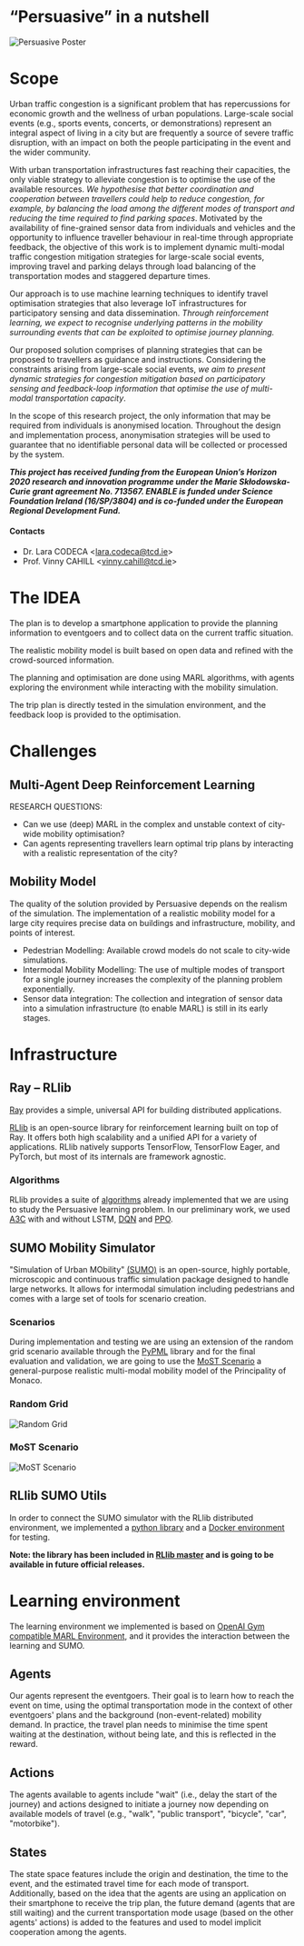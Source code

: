# “Persuasive” in a nutshell
![Persuasive Poster](imgs/2020-02-17Persuasive.jpg)

# Scope
Urban traffic congestion is a significant problem that has repercussions for economic growth and the wellness of urban populations. Large-scale social events (e.g., sports events, concerts, or demonstrations) represent an integral aspect of living in a city but are frequently a source of severe traffic disruption, with an impact on both the people participating in the event and the wider community.  

With urban transportation infrastructures fast reaching their capacities, the only viable strategy to alleviate congestion is to optimise the use of the available resources. *We hypothesise that better coordination and cooperation between travellers could help to reduce congestion, for example, by balancing the load among the different modes of transport and reducing the time required to find parking spaces*. Motivated by the availability of fine-grained sensor data from individuals and vehicles and the opportunity to influence traveller behaviour in real-time through appropriate feedback, the objective of this work is to implement dynamic multi-modal traffic congestion mitigation strategies for large-scale social events, improving travel and parking delays through load balancing of the transportation modes and staggered departure times.  

Our approach is to use machine learning techniques to identify travel optimisation strategies that also leverage IoT infrastructures for participatory sensing and data dissemination. *Through reinforcement learning, we expect to recognise underlying patterns in the mobility surrounding events that can be exploited to optimise journey planning.* 

Our proposed solution comprises of planning strategies that can be proposed to travellers as guidance and instructions. Considering the constraints arising from large-scale social events, *we aim to present dynamic strategies for congestion mitigation based on participatory sensing and feedback-loop information that optimise the use of multi-modal transportation capacity*.  

In the scope of this research project, the only information that may be required from individuals is anonymised location. Throughout the design and implementation process, anonymisation strategies will be used to guarantee that no identifiable personal data will be collected or processed by the system. 

**_This project has received funding from the European Union’s Horizon 2020 research and innovation programme under the Marie Skłodowska-Curie grant agreement No. 713567. ENABLE is funded under Science Foundation Ireland (16/SP/3804) and is co-funded under the European Regional Development Fund._**

#### Contacts
- Dr. Lara CODECA <[lara.codeca@tcd.ie](mailto:lara.codeca@tcd.ie)>
- Prof. Vinny CAHILL <[vinny.cahill@tcd.ie](mailto:vinny.cahill@tcd.ie)>

# The IDEA

The plan is to develop a smartphone application to provide the planning information to eventgoers and to collect data on the current traffic situation. 

The realistic mobility model is built based on open data and refined with the crowd-sourced information.  

The planning and optimisation are done using MARL algorithms, with agents exploring the environment while interacting with the mobility simulation. 

The trip plan is directly tested in the simulation environment, and the feedback loop is provided to the optimisation. 

# Challenges

## Multi-Agent Deep Reinforcement Learning 

RESEARCH QUESTIONS:  
* Can we use (deep) MARL in the complex and unstable context of city-wide mobility optimisation?  
* Can agents representing travellers learn optimal trip plans by interacting with a realistic representation of the city? 

## Mobility Model 

The quality of the solution provided by Persuasive depends on the realism of the simulation.
The implementation of a realistic mobility model for a large city requires precise data on buildings and infrastructure, mobility, and points of interest.   
* Pedestrian Modelling: Available crowd models do not scale to city-wide simulations.  
* Intermodal Mobility Modelling: The use of multiple modes of transport for a single journey increases the complexity of the planning problem exponentially.  
* Sensor data integration: The collection and integration of sensor data into a simulation infrastructure (to enable MARL) is still in its early stages. 

# Infrastructure 

## Ray – RLlib 

[Ray](https://docs.ray.io/en/master/ray-overview/index.html) provides a simple, universal API for building distributed applications. 

[RLlib](https://docs.ray.io/en/master/rllib.html) is an open-source library for reinforcement learning built on top of Ray. It offers both high scalability and a unified API for a variety of applications. RLlib natively supports TensorFlow, TensorFlow Eager, and PyTorch, but most of its internals are framework agnostic. 

### Algorithms 

RLlib provides a suite of [algorithms](https://docs.ray.io/en/master/rllib-algorithms.html) already implemented that we are using to study the Persuasive learning problem. 
In our preliminary work, we used [A3C](https://docs.ray.io/en/master/rllib-algorithms.html#a3c) with and without LSTM, [DQN](https://docs.ray.io/en/master/rllib-algorithms.html#dqn) and [PPO](https://docs.ray.io/en/master/rllib-algorithms.html#ppo). 

## SUMO Mobility Simulator  
"Simulation of Urban MObility" [(SUMO)](https://sumo.dlr.de/docs/index.html) is an open-source, highly portable, microscopic and continuous traffic simulation package designed to handle large networks. It allows for intermodal simulation including pedestrians and comes with a large set of tools for scenario creation. 

### Scenarios 

During implementation and testing we are using an extension of the random grid scenario available through the [PyPML](https://github.com/lcodeca/PyPML/tree/master/examples/random_grid) library and for the final evaluation and validation, we are going to use the [MoST Scenario](https://github.com/lcodeca/MoSTScenario) a general-purpose realistic multi-modal mobility model of the Principality of Monaco. 

### Random Grid
![Random Grid](imgs/RandomGrid.png)

### MoST Scenario
![MoST Scenario](imgs/MoSTScenario.png)

## RLlib SUMO Utils 
In order to connect the SUMO simulator with the RLlib distributed environment, we implemented a [python library](https://github.com/lcodeca/rllibsumoutils) and a [Docker environment](https://github.com/lcodeca/rllibsumodocker) for testing.  

**Note: the library has been included in [RLlib master](https://github.com/ray-project/ray/pull/11710) and is going to be available in future official releases.**

# Learning environment  
The learning environment we implemented is based on [OpenAI Gym compatible MARL Environment](https://github.com/ray-project/ray/blob/master/rllib/env/multi_agent_env.py), and it provides the interaction between the learning and SUMO. 

## Agents 
Our agents represent the eventgoers. Their goal is to learn how to reach the event on time, using the optimal transportation mode in the context of other eventgoers' plans and the background (non-event-related) mobility demand. In practice, the travel plan needs to minimise the time spent waiting at the destination, without being late, and this is reflected in the reward. 

## Actions  
The agents available to agents include "wait" (i.e., delay the start of the journey) and actions designed to initiate a journey now depending on available models of travel (e.g., "walk", "public transport", "bicycle", "car", "motorbike").  

## States 
The state space features include the origin and destination, the time to the event, and the estimated travel time for each mode of transport. Additionally, based on the idea that the agents are using an application on their smartphone to receive the trip plan, the future demand (agents that are still waiting) and the current transportation mode usage (based on the other agents' actions) is added to the features and used to model implicit cooperation among the agents. 
